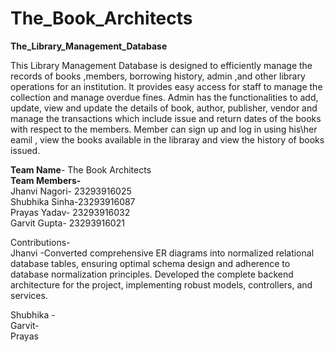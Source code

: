 # The_Book_Architects

**The_Library_Management_Database**
  
This Library Management Database is designed to efficiently manage the records of books ,members, borrowing history, admin ,and other library operations for an institution. It provides easy access for staff to manage the collection and manage overdue fines. Admin has the functionalities to add, update, view and update the details of book, author, publisher, vendor and manage the transactions which include issue and return dates of the books with respect to the members. Member can sign up and log in using his\her eamil , view the books available in the libraray and view the history of books issued.  


**Team Name**- The Book Architects   
**Team Members-**   
  Jhanvi Nagori- 23293916025    
  Shubhika Sinha-23293916087  
  Prayas Yadav- 23293916032  
  Garvit Gupta- 23293916021  
  
Contributions-  
Jhanvi -Converted comprehensive ER diagrams into normalized relational database tables, ensuring optimal schema design and adherence to database normalization principles. Developed the complete backend architecture for the project, implementing robust models, controllers, and services.  

Shubhika -  
Garvit-  
Prayas  
